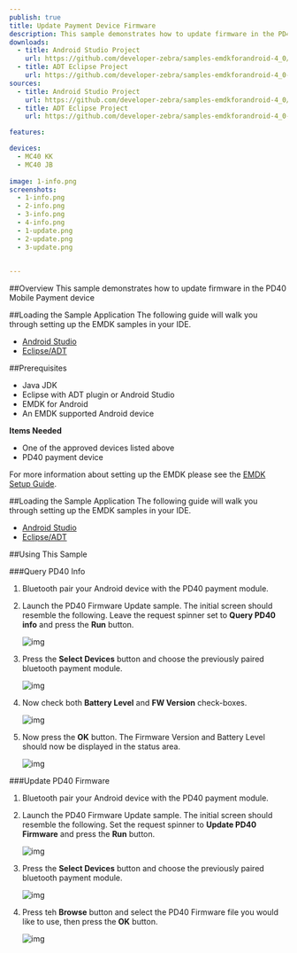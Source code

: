 ```yaml
---
publish: true
title: Update Payment Device Firmware
description: This sample demonstrates how to update firmware in the PD40 Mobile Payment device
downloads:
  - title: Android Studio Project
    url: https://github.com/developer-zebra/samples-emdkforandroid-4_0/archive/PD40FWUpdateSample.zip  
  - title: ADT Eclipse Project
    url: https://github.com/developer-zebra/samples-emdkforandroid-4_0-ADT/archive/PD40FWUpdateSample.zip   
sources:
  - title: Android Studio Project
    url: https://github.com/developer-zebra/samples-emdkforandroid-4_0/tree/PD40FWUpdateSample
  - title: ADT Eclipse Project
    url: https://github.com/developer-zebra/samples-emdkforandroid-4_0-ADT/tree/PD40FWUpdateSample

features: 

devices: 
  - MC40 KK
  - MC40 JB 
  
image: 1-info.png
screenshots: 
  - 1-info.png
  - 2-info.png
  - 3-info.png
  - 4-info.png
  - 1-update.png
  - 2-update.png
  - 3-update.png
  

---
```



##Overview
This sample demonstrates how to update firmware in the PD40 Mobile Payment device

##Loading the Sample Application
The following guide will walk you through setting up the EMDK samples in your IDE.

* [Android Studio](/emdk-for-android/4-0/guide/emdksamples_androidstudio)
* [Eclipse/ADT](/emdk-for-android/4-0/guide/emdksamples_eclipse)

##Prerequisites
- Java JDK 
- Eclipse with ADT plugin or  Android Studio
- EMDK for Android  
- An EMDK supported Android device

**Items Needed**
* One of the approved devices listed above
* PD40 payment device

For more information about setting up the EMDK please see the [EMDK Setup Guide](/emdk-for-android/4-0/guide/setup).

##Loading the Sample Application
The following guide will walk you through setting up the EMDK samples in your IDE.

* [Android Studio](/emdk-for-android/4-0/guide/emdksamples_androidstudio)
* [Eclipse/ADT](/emdk-for-android/4-0/guide/emdksamples_eclipse)

##Using This Sample

###Query PD40 Info
1. Bluetooth pair your Android device with the PD40 payment module.
2. Launch the PD40 Firmware Update sample. The initial screen should resemble the following. Leave the request spinner set to **Query PD40 info** and press the **Run** button.

    ![img](1-info.png) 
3. Press the **Select Devices** button and choose the previously paired bluetooth payment module.

    ![img](2-info.png) 
4. Now check both **Battery Level** and **FW Version** check-boxes.

    ![img](3-info.png) 
5. Now press the **OK** button. The Firmware Version and Battery Level should now be displayed in the status area.

    ![img](4-info.png) 
    
###Update PD40 Firmware
1. Bluetooth pair your Android device with the PD40 payment module.
2. Launch the PD40 Firmware Update sample. The initial screen should resemble the following. Set the request spinner to **Update PD40 Firmware** and press the **Run** button.

    ![img](1-update.png)
3. Press the **Select Devices** button and choose the previously paired bluetooth payment module.

    ![img](2-update.png) 
4.  Press teh **Browse** button and select the PD40 Firmware file you would like to use, then press the **OK** button.

    ![img](3-update.png) 